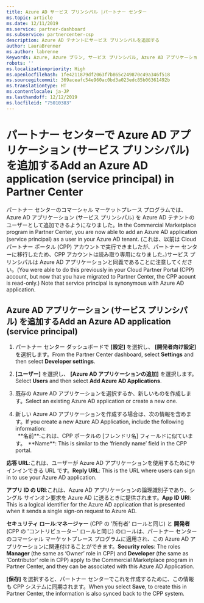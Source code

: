 ```yaml
---
title: Azure AD サービス プリンシパル |パートナー センター
ms.topic: article
ms.date: 12/11/2019
ms.service: partner-dashboard
ms.subservice: partnercenter-csp
description: Azure AD テナントにサービス プリンシパルを追加する
author: LauraBrenner
ms.author: labrenne
Keywords: Azure, Azure プラン, サービス プリンシパル, Azure AD アプリケーション
robots: ''
ms.localizationpriority: High
ms.openlocfilehash: 1fe4211879df2063f7b865c249870c49a346f518
ms.sourcegitcommit: 369aceafc54e960ac0bd3a023edc85b06361492b
ms.translationtype: HT
ms.contentlocale: ja-JP
ms.lasthandoff: 12/12/2019
ms.locfileid: "75010383"
---
```

# <a name="add-an-azure-ad-application-service-principal-in-partner-center"></a><span data-ttu-id="5fcd2-104">パートナー センターで Azure AD アプリケーション (サービス プリンシパル) を追加する</span><span class="sxs-lookup"><span data-stu-id="5fcd2-104">Add an Azure AD application (service principal) in Partner Center</span></span>

<span data-ttu-id="5fcd2-105">パートナー センターのコマーシャル マーケットプレース プログラムでは、Azure AD アプリケーション (サービス プリンシパル) を Azure AD テナントのユーザーとして追加できるようになりました。</span><span class="sxs-lookup"><span data-stu-id="5fcd2-105">In the Commercial Marketplace program in Partner Center, you are now able to add an Azure AD application (service principal) as a user in your Azure AD tenant.</span></span> <span data-ttu-id="5fcd2-106">(これは、以前は Cloud パートナー ポータル (CPP) アカウントで実行できましたが、パートナー センターに移行したため、CPP アカウントは読み取り専用になりました。)サービス プリンシパルは Azure AD アプリケーションと同義であることに注意してください。</span><span class="sxs-lookup"><span data-stu-id="5fcd2-106">(You were able to do this previously in your Cloud Partner Portal (CPP) account, but now that you have migrated to Partner Center, the CPP acount is read-only.) Note that service principal is synonymous with Azure AD application.</span></span>

## <a name="add-an-azure-ad-application-service-principal"></a><span data-ttu-id="5fcd2-107">Azure AD アプリケーション (サービス プリンシパル) を追加する</span><span class="sxs-lookup"><span data-stu-id="5fcd2-107">Add an Azure AD application (service principal)</span></span>

1. <span data-ttu-id="5fcd2-108">パートナー センター ダッシュボードで **[設定]** を選択し、 **[開発者向け設定]** を選択します。</span><span class="sxs-lookup"><span data-stu-id="5fcd2-108">From the Partner Center dashboard, select **Settings** and then select **Developer settings**.</span></span>

2. <span data-ttu-id="5fcd2-109">**[ユーザー]** を選択し、 **[Azure AD アプリケーションの追加]** を選択します。</span><span class="sxs-lookup"><span data-stu-id="5fcd2-109">Select **Users** and then select **Add Azure AD Applications**.</span></span>

3. <span data-ttu-id="5fcd2-110">既存の Azure AD アプリケーションを選択するか、新しいものを作成します。</span><span class="sxs-lookup"><span data-stu-id="5fcd2-110">Select an existing Azure AD application or create a new one.</span></span>

4. <span data-ttu-id="5fcd2-111">新しい Azure AD アプリケーションを作成する場合は、次の情報を含めます。</span><span class="sxs-lookup"><span data-stu-id="5fcd2-111">If you create a new Azure AD Application, include the following information:</span></span>  
<span data-ttu-id="5fcd2-112">  
**名前\*\*:これは、CPP ポータルの [フレンドリ名] フィールドに似ています。</span><span class="sxs-lookup"><span data-stu-id="5fcd2-112">  
\*\*Name\*\*: This is similar to the ‘friendly name’ field in the CPP portal.</span></span>

<span data-ttu-id="5fcd2-113">**応答 URL**:これは、ユーザーが Azure AD アプリケーションを使用するためにサインインできる URL です。</span><span class="sxs-lookup"><span data-stu-id="5fcd2-113">**Reply URL**: This is the URL where users can sign in to use your Azure AD application.</span></span> 

<span data-ttu-id="5fcd2-114">**アプリ ID の URI**:これは、Azure AD アプリケーションの論理識別子であり、シングル サインオン要求を Azure AD に送るときに提供されます。</span><span class="sxs-lookup"><span data-stu-id="5fcd2-114">**App ID URI**: This is a logical identifier for the Azure AD application that is presented when it sends a single sign-on request to Azure AD.</span></span> 

<span data-ttu-id="5fcd2-115">**セキュリティ ロール**:**マネージャー** (CPP の '所有者' ロールと同じ) と **開発者** (CPP の 'コントリビューター' ロールと同じ) のロールは、パートナー センターのコマーシャル マーケットプレース プログラムに適用され、この Azure AD アプリケーションに関連付けることができます。</span><span class="sxs-lookup"><span data-stu-id="5fcd2-115">**Security roles**: The roles **Manager** (the same as  ‘Owner’ role in CPP) and **Developer** (the same as ‘Contributor’ role in CPP) apply to the Commercial Marketplace program in Partner Center, and they can be associated with this Azure AD Application.</span></span>  

<span data-ttu-id="5fcd2-116">**[保存]** を選択すると、パートナー センターでこれを作成するために、この情報も CPP システムに同期されます。</span><span class="sxs-lookup"><span data-stu-id="5fcd2-116">When you select **Save**,  to create this in Partner Center, the information is also synced back to the CPP system.</span></span>  
